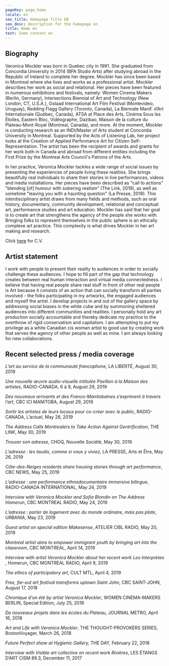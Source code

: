 ```yaml
---
pageKey: page_home
locale: en
seo_title: Homepage Title EN
seo_desc: description for the homepage en
title: Home en
text: Some content en
---
```

## **Biography**

Veronica Mockler was born in Quebec city in 1991. She graduated from Concordia University in 2014 (BFA Studio Arts) after studying abroad in the Republic of Ireland to complete her degree. Mockler has since been based in Montreal where she lives and works as a professional artist. Mockler describes her work as social and relational. Her pieces have been featured in numerous exhibitions and festivals, namely: Women Cinema Makers (Berlin, Germany), Intersections Biennial of Art and Technology (New London, CT, U.S.A.), Gstaad International Art Film Festival (Montevideo, Uruguay), Redding Flagg Gallery (Toronto, Canada), La Biennale Manif. d’Art Internationale (Québec, Canada), ATSA at Place des Arts, Cinéma Sous les Étoiles, Eastern Bloc, Vidéographe, Dazibao, Maison de la culture du Plateau-Mont-Royal (Montreal, Canada), and more. At the moment, Mockler is conducting research as an INDI/Master of Arts student at Concordia University in Montreal. Supported by the Acts of Listening Lab, her project looks at the Creation of Applied Performance Art for Citizen Self-Representation. The artist has been the recipient of awards and grants for her work both in Canada and abroad from different entities including the First Prize by the Montreal Arts Council's Patrons of the Arts.

In her practice, Veronica Mockler tackles a wide range of social issues by presenting the experiences of people living these realities. She brings beautifully real individuals to share their stories in live performances, videos and media installations. Her pieces have been described as "call to actions" "blending \[of] humour with sobering realism" (The Link, 2019), as well as sometime "leaving you with a haunting question" (La Presse, 2019). This interdisciplinary artist draws from many fields and methods, such as oral history, documentary, community development, relational and conceptual art, performance studies and art education. Mockler has said that her goal is to create art that strengthens the agency of the people she works with. Bringing folks to represent themselves in the public sphere is an ethically complexe art practice. This complexity is what drives Mockler in her art making and research.

Click [here](https://drive.google.com/file/d/1B7uW-svg3rEUr88OrLvigSxdYO9wWTV_/view) for C.V.

## **Artist statement**

I work with people to present their reality to audiences in order to socially challenge these audiences. I hope to fill part of the gap that technology creates between real human interaction and virtual media connectedness. I believe that having real people share real stuff in front of other real people is Art because it consists of an action that can socially transform all parties involved - the folks participating in my artworks, the engaged audiences and myself the artist. I develop projects in and out of the gallery space by addressing social biases in the white cube and by summoning sheltered audiences into different communities and realities. I personally hold any art production socially accountable and thereby dedicate my practice to the overthrow of rigid conservatism and capitalism. I am attempting to put my privilege as a white Canadian cis woman artist to good use by creating work that serves the agency of other people as well as mine. I am always looking for new collaborations.

## **Recent selected press / media coverage**

_L’art au service de la communauté francophone_​, LA LIBERTÉ, August 30, 2019

_Une nouvelle œuvre audio-visuelle intitulée Pavillon à la Maison des artistes_​, ​RADIO-CANADA, 6 à 9, August 29, 2019

_Des nouveaux arrivants et des Franco-Manitobaines s’expriment à travers l’art_​, ​CBC ICI MANITOBA, August 29, 2019

_Sortir les artistes de leurs locaux pour co-créer avec le public_, ​RADIO-CANADA, L’actuel, May 28, 2019

_The Address Calls Montrealers to Take Action Against Gentrification_​, ​THE LINK, May 30, 2019

_Trouver son adresse_​, ​CHOQ, Nouvelle Société​, ​May 30, 2019

_L’adresse : les taudis, comme si vous y viviez_​, ​LA PRESSE, Arts et Être, May 26, 2019

_Côte-des-Neiges residents share housing stories through art performance​_, ​CBC NEWS, May 25, 2019

_L’adresse : une performance ethnodocumentaire immersive bilingue_​, ​RADIO-CANADA INTERNATIONAL, May 24, 2019

_Interview with Veronica Mockler and Sofia Blondin on The Address​ Homerun_, CBC MONTREAL RADIO, May 24, 2019

_L’adresse : parler de logement avec du monde ordinaire, mais pas plate_​, ​URBANIA, May 23, 2019

_Guest artist on special edition Makesense_​, ​ATELIER CIBL RADIO, May 20, 2019

_Montreal artist aims to empower immigrant youth by bringing art into the classroom​_, CBC MONTREAL, April 14, 2019

_Interview with artist Veronica Mockler about her recent work Les Interprètes_​, Homerun, CBC MONTREAL RADIO, April 9, 2019

_The ethics of participatory art​_, CULT MTL, April 4, 2019

_Free, far-out art festival transforms uptown Saint John_​, ​CBC SAINT-JOHN, August 17, 2018

_Chronique d'un été by artist Veronica Mockler_​,​ WOMEN CINEMA-MAKERS BERLIN, Special Edition, July 25, 2018

_De nouveaux projets dans les écoles du Plateau_​, ​JOURNAL METRO, April 16, 2018

_Art and Life with Veronica Mockler_​,​ ​THE THOUGHT-PROVOKERS SERIES, BostonVoyager, ​March 26, 2018

_Future Perfect show at Hygienic Gallery​,_ THE DAY, February 22, 2018

_Interview with Visible art collective on recent work Rivières_​,​ LES ÉTANGS D’ART CISM 89.3, December 11, 2017

